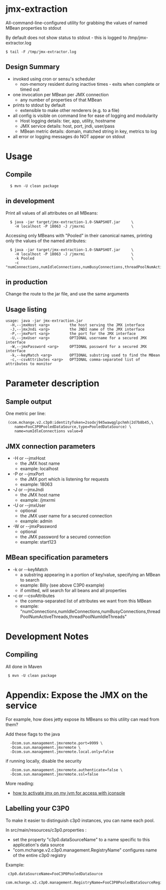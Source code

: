 jmx-extraction
==============

All-command-line-configured utility for grabbing the values of named MBean properties to stdout

By default does not show status to stdout - this is logged to /tmp/jmx-extractor.log


    $ tail -F /tmp/jmx-extractor.log


Design Summary
--------------

- invoked using cron or sensu's scheduler
    - non-memory resident during inactive times - exits when complete or timed out
- one invocation per MBean per JMX connection
    - any number of properties of that MBean
- prints to stdout by default
    - extensible to make other renderers (e.g. to a file)
- all config is visible on command line for ease of logging and modularity
    - Host logging details: tier, app, utility, hostname
    - JMX service details: host, port, jndi, user/pass
    - MBean metric details: domain, matched string in key, metrics to log
- all error or logging messages do NOT appear on stdout


Usage
=====

Compile
-------

      $ mvn -U clean package


in development
--------------

Print all values of all attributes on all MBeans:


      $ java -jar target/jmx-extraction-1.0-SNAPSHOT.jar     \
        -H localhost -P 18063 -J /jmxrmi                     \


Accessing only MBeans with "Pooled" in their canonical names, printing only the values of the named attributes:

      $ java -jar target/jmx-extraction-1.0-SNAPSHOT.jar     \
        -H localhost -P 18063 -J /jmxrmi                     \
        -k Pooled                                            \
        -c "numConnections,numIdleConnections,numBusyConnections,threadPoolNumActiveThreads,threadPoolNumIdleThreads"


in production
-------------

Change the route to the jar file, and use the same arguments

Usage listing
-------------

    usage: java -jar jmx-extraction.jar
      -H,--jmxHost <arg>         the host serving the JMX interface
      -J,--jmxJndi <arg>         the JNDI name of the JMX interface
      -P,--jmxPort <arg>         the port for the JMX interface
      -U,--jmxUser <arg>         OPTIONAL username for a secured JMX interface
      -W,--jmxPassword <arg>     OPTIONAL password for a secured JMX interface
      -k,--keyMatch <arg>        OPTIONAL substring used to find the MBean
      -c,--csvAttributes <arg>   OPTIONAL comma-separated list of attributes to monitor


Parameter description
=====================

Sample output
-------------

One metric per line:


     (com.mchange.v2.c3p0:identityToken=2sodxj945wawqglpchmh|2d7b8b45,\
        name=FooC3P0PooledDataSource,type=PooledDataSource) \
        name=numIdleConnections value=0


JMX connection parameters
-------------------------

- -H or --jmxHost
     - the JMX host name
     - example: localhost
- -P or --jmxPort
     - the JMX port which is listening for requests
     - example: 18063
- -J or --jmxJndi
     - the JMX host name
     - example: /jmxrmi
- -U or --jmxUser
     - optional
     - the JMX user name for a secured connection
     - example: admin
- -W or --jmxPassword
     - optional
     - the JMX password for a secured connection
     - example: start123

MBean specification parameters
------------------------------

- -k or --keyMatch
     - a substring appearing in a portion of key/value, specifying an MBean to search
     - example: Billy (see above C3P0 example)
     - if omitted, will search for all beans and all properties
- -c or --csvAttributes
     - the comma-separated list of attributes we want from this MBean
     - example: "numConnections,numIdleConnections,numBusyConnections,threadPoolNumActiveThreads,threadPoolNumIdleThreads"


Development Notes
=================

Compiling
---------

All done in Maven


     $ mvn -U clean package


Appendix: Expose the JMX on the service
=======================================

For example, how does jetty expose its MBeans so this utility can read from them?

Add these flags to the java

      -Dcom.sun.management.jmxremote.port=9999 \
      -Dcom.sun.management.jmxremote \
      -Dcom.sun.management.jmxremote.local.only=false


if running locally, disable the security


      -Dcom.sun.management.jmxremote.authenticate=false \
      -Dcom.sun.management.jmxremote.ssl=false

More reading:
- [how to activate jmx on my jvm for access with jconsole](http://stackoverflow.com/questions/856881/how-to-activate-jmx-on-my-jvm-for-access-with-jconsole)


Labelling your C3P0
-------------------

To make it easier to distinguish c3p0 instances, you can name each pool.

In src/main/resources/c3p0.properties :
- set the property "c3p0.dataSourceName" to a name specific to this application's data source
- "com.mchange.v2.c3p0.management.RegistryName" configures name of the entire c3p0 registry

Example:


     c3p0.dataSourceName=FooC3P0PooledDataSource
     com.mchange.v2.c3p0.management.RegistryName=FooC3P0PooledDataSourceRegistry
